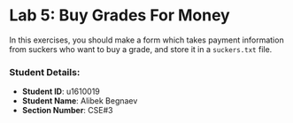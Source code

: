 # Lab 5: Buy Grades For Money

In this exercises, you should make a form which takes payment information from suckers who want to buy a grade, and store it in a `suckers.txt` file.


### Student Details:

- **Student ID**: u1610019
- **Student Name**: Alibek Begnaev
- **Section Number**: CSE#3

